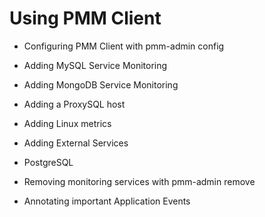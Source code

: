 # Using PMM Client


* Configuring PMM Client with pmm-admin config


* Adding MySQL Service Monitoring


* Adding MongoDB Service Monitoring


* Adding a ProxySQL host


* Adding Linux metrics


* Adding External Services


* PostgreSQL


* Removing monitoring services with pmm-admin remove


* Annotating important Application Events
